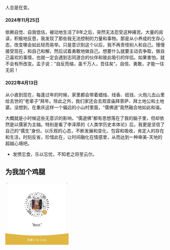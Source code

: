 <!--
.. title: 关于我
.. slug: guan-yu-wo
.. date: 2022-04-02 16:39:23 UTC+08:00
.. tags: 
.. category: 
.. link: 
.. description: 
.. type: text
-->

人总是在变。

#### 2024年11月25日

依赖自觉、自我低估，被动地生活了8年之后，突然无法忍受这种痛苦。大量的阅读，积极地反思，我发现了那些我无法控制的力量和事物。那是从小养成的生存心态，改变哪会如此轻而易举。只是意识到这个以后，我不再责怪别人和自己。慢慢接受现在，和自己和解，然后试着勇敢地做自己。想要什么就要主动去争取，做自己喜欢的事情，也就一定会遇到志同道合的伙伴和彼此吸引的伴侣。如果害怕，就不会有所改变。孟子说：“自反而缩，虽千万人，吾往矣”。自信、勇敢，才能一往无前！

#### 2022年4月13日

从小直到现在，每逢过年的时候，家里都会带着蜡烛、线香、纸钱、火炮儿去山里给去世的“老辈子”拜年。除此之外，我们家还会去观音庙拜菩萨、拜土地公和土地婆。没想到，在重庆这样一个偏远的小山村里面，“儒佛道”竟然融合地如此和谐。

大概就是小时候这些无意识的影响，“儒道佛”都有思想落在了我的脑子里，但却依然是以儒家为主轴。特别是看了李泽厚的《人类学历史本体论》后，我更是坚信了自己的“儒生”身份。以乐观的心态，不断发展和变化、包容和吸收，肯定人的存在和生活，时刻反省，珍惜此在，让时间融化在情感里，从而达到一种审美-天地的超越心境吧。

- 发愤忘食，乐以忘忧，不知老之将至云尔。

## 为我加个鸡腿

<img src="/images/reward_code.jpg" align="center" width="200" alt="Give me some extra credit.">